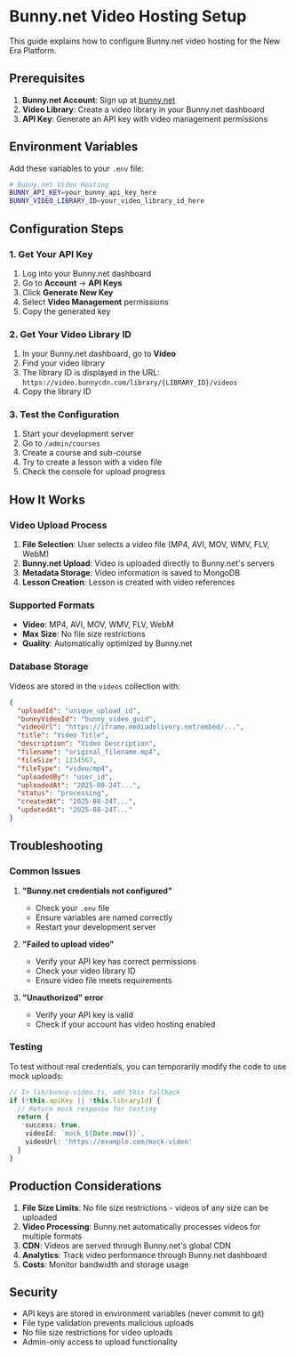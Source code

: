 # Bunny.net Video Hosting Setup

This guide explains how to configure Bunny.net video hosting for the New Era Platform.

## Prerequisites

1. **Bunny.net Account**: Sign up at [bunny.net](https://bunny.net)
2. **Video Library**: Create a video library in your Bunny.net dashboard
3. **API Key**: Generate an API key with video management permissions

## Environment Variables

Add these variables to your `.env` file:

```bash
# Bunny.net Video Hosting
BUNNY_API_KEY=your_bunny_api_key_here
BUNNY_VIDEO_LIBRARY_ID=your_video_library_id_here
```

## Configuration Steps

### 1. Get Your API Key

1. Log into your Bunny.net dashboard
2. Go to **Account** → **API Keys**
3. Click **Generate New Key**
4. Select **Video Management** permissions
5. Copy the generated key

### 2. Get Your Video Library ID

1. In your Bunny.net dashboard, go to **Video**
2. Find your video library
3. The library ID is displayed in the URL: `https://video.bunnycdn.com/library/{LIBRARY_ID}/videos`
4. Copy the library ID

### 3. Test the Configuration

1. Start your development server
2. Go to `/admin/courses`
3. Create a course and sub-course
4. Try to create a lesson with a video file
5. Check the console for upload progress

## How It Works

### Video Upload Process

1. **File Selection**: User selects a video file (MP4, AVI, MOV, WMV, FLV, WebM)
2. **Bunny.net Upload**: Video is uploaded directly to Bunny.net's servers
3. **Metadata Storage**: Video information is saved to MongoDB
4. **Lesson Creation**: Lesson is created with video references

### Supported Formats

- **Video**: MP4, AVI, MOV, WMV, FLV, WebM
- **Max Size**: No file size restrictions
- **Quality**: Automatically optimized by Bunny.net

### Database Storage

Videos are stored in the `videos` collection with:

```json
{
  "uploadId": "unique_upload_id",
  "bunnyVideoId": "bunny_video_guid",
  "videoUrl": "https://iframe.mediadelivery.net/embed/...",
  "title": "Video Title",
  "description": "Video Description",
  "filename": "original_filename.mp4",
  "fileSize": 1234567,
  "fileType": "video/mp4",
  "uploadedBy": "user_id",
  "uploadedAt": "2025-08-24T...",
  "status": "processing",
  "createdAt": "2025-08-24T...",
  "updatedAt": "2025-08-24T..."
}
```

## Troubleshooting

### Common Issues

1. **"Bunny.net credentials not configured"**
   - Check your `.env` file
   - Ensure variables are named correctly
   - Restart your development server

2. **"Failed to upload video"**
   - Verify your API key has correct permissions
   - Check your video library ID
   - Ensure video file meets requirements

3. **"Unauthorized" error**
   - Verify your API key is valid
   - Check if your account has video hosting enabled

### Testing

To test without real credentials, you can temporarily modify the code to use mock uploads:

```typescript
// In lib/bunny-video.ts, add this fallback
if (!this.apiKey || !this.libraryId) {
  // Return mock response for testing
  return {
    success: true,
    videoId: `mock_${Date.now()}`,
    videoUrl: 'https://example.com/mock-video'
  }
}
```

## Production Considerations

1. **File Size Limits**: No file size restrictions - videos of any size can be uploaded
2. **Video Processing**: Bunny.net automatically processes videos for multiple formats
3. **CDN**: Videos are served through Bunny.net's global CDN
4. **Analytics**: Track video performance through Bunny.net dashboard
5. **Costs**: Monitor bandwidth and storage usage

## Security

- API keys are stored in environment variables (never commit to git)
- File type validation prevents malicious uploads
- No file size restrictions for video uploads
- Admin-only access to upload functionality
